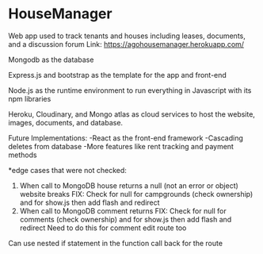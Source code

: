 # HouseManager
Web app used to track tenants and houses including leases, documents, and a discussion forum
Link: https://agohousemanager.herokuapp.com/

Mongodb as the database

Express.js and bootstrap as the template for the app and front-end

Node.js as the runtime environment to run everything in Javascript with its npm libraries

Heroku, Cloudinary, and Mongo atlas as cloud services to host the website, images, documents, and database.

Future Implementations:
-React as the front-end framework
-Cascading deletes from database
-More features like rent tracking and payment methods

*edge cases that were not checked:
  1. When call to MongoDB house returns a null (not an error or object) website breaks
    FIX: Check for null for campgrounds (check ownership) and for show.js then add flash and redirect
  2. When call to MongoDB comment returns 
    FIX: Check for null for comments (check ownership) and for show.js then add flash and redirect
    Need to do this for comment edit route too 

Can use nested if statement in the function call back for the route
